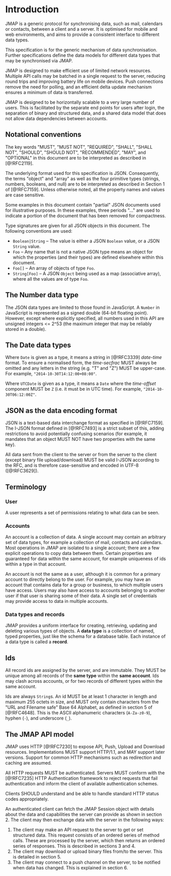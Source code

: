 # Introduction

JMAP is a generic protocol for synchronising data, such as mail, calendars or contacts, between a client and a server. It is optimised for mobile and web environments, and aims to provide a consistent interface to different data types.

This specification is for the generic mechanism of data synchronisation. Further specifications define the data models for different data types that may be synchronised via JMAP.

JMAP is designed to make efficient use of limited network resources. Multiple API calls may be batched in a single request to the server, reducing round trips and improving battery life on mobile devices. Push connections remove the need for polling, and an efficient delta update mechanism ensures a minimum of data is transferred.

JMAP is designed to be horizontally scalable to a very large number of users. This is facilitated by the separate end points for users after login, the separation of binary and structured data, and a shared data model that does not allow data dependencies between accounts.

## Notational conventions

The key words "MUST", "MUST NOT", "REQUIRED", "SHALL", "SHALL NOT", "SHOULD", "SHOULD NOT", "RECOMMENDED", "MAY", and "OPTIONAL" in this document are to be interpreted as described in [@!RFC2119].

The underlying format used for this specification is JSON. Consequently, the terms "object" and "array" as well as the four primitive types (strings, numbers, booleans, and null) are to be interpreted as described in Section 1 of [@!RFC7159]. Unless otherwise noted, all the property names and values are case sensitive.

Some examples in this document contain "partial" JSON documents used for illustrative purposes.  In these examples, three periods "..." are used to indicate a portion of the document that has been removed for compactness.

Type signatures are given for all JSON objects in this document. The following conventions are used:

* `Boolean|String` – The value is either a JSON `Boolean` value, or a JSON `String` value.
* `Foo` – Any name that is not a native JSON type means an object for which the properties (and their types) are defined elsewhere within this document.
* `Foo[]` – An array of objects of type `Foo`.
* `String[Foo]` – A JSON `Object` being used as a map (associative array), where all the values are of type `Foo`.

## The Number data type

The JSON data types are limited to those found in JavaScript. A `Number` in JavaScript is represented as a signed double (64-bit floating point). However, except where explicitly specified, all numbers used in this API are unsigned integers <= 2^53 (the maximum integer that may be reliably stored in a double).

## The Date data types

Where `Date` is given as a type, it means a string in [@!RFC3339] *date-time* format. To ensure a normalised form, the *time-secfrac* MUST always  be omitted and any letters in the string (e.g. "T" and "Z") MUST be upper-case. For example, `"2014-10-30T14:12:00+08:00"`.

Where `UTCDate` is given as a type, it means a `Date` where the *time-offset* component MUST be `Z` (i.e. it must be in UTC time). For example, `"2014-10-30T06:12:00Z"`.

## JSON as the data encoding format

JSON is a text-based data interchange format as specified in [@!RFC7159]. The I-JSON format defined in [@!RFC7493] is a strict subset of this, adding restrictions to avoid potentially confusing scenarios (for example, it mandates that an object MUST NOT have two properties with the same key).

All data sent from the client to the server or from the server to the client (except binary file upload/download) MUST be valid I-JSON according to the RFC, and is therefore case-sensitive and encoded in UTF-8 ([@!RFC3629]).

## Terminology

### User

A user represents a set of permissions relating to what data can be seen.

### Accounts

An account is a collection of data. A single account may contain an arbitrary set of data types, for example a collection of mail, contacts and calendars. Most operations in JMAP are isolated to a single account; there are a few explicit operations to copy data between them. Certain properties are guaranteed for data within the same account, for example uniqueness of ids within a type in that account.

An account is not the same as a user, although it is common for a primary account to directly belong to the user. For example, you may have an account that contains data for a group or business, to which multiple users have access. Users may also have access to accounts belonging to another user if that user is sharing some of their data. A single set of credentials may provide access to data in multiple accounts.

### Data types and records

JMAP provides a uniform interface for creating, retrieving, updating and deleting various types of objects. A **data type** is a collection of named, typed properties, just like the schema for a database table. Each instance of a data type is called a **record**.

## Ids

All record ids are assigned by the server, and are immutable. They MUST be unique among all records of the **same type** within the **same account**. Ids may clash across accounts, or for two records of different types within the same account.

Ids are always `String`s. An id MUST be at least 1 character in length and maximum 255 octets in size, and MUST only contain characters from the "URL and Filename safe" Base 64 Alphabet, as defined in section 5 of [@!RFC4648]. This is the ASCII alphanumeric characters (`A-Za-z0-9`), hyphen (`-`), and underscore (`_`).

## The JMAP API model

JMAP uses HTTP [@!RFC7230] to expose API, Push, Upload and Download resources. Implementations MUST support HTTP/1.1, and MAY support later versions. Support for common HTTP mechanisms such as redirection and caching are assumed.

All HTTP requests MUST be authenticated. Servers MUST conform with the [@!RFC7235] HTTP Authentication framework to reject requests that fail authentication and inform the client of available authentication schemes.

Clients SHOULD understand and be able to handle standard HTTP status codes appropriately.

An authenticated client can fetch the JMAP Session object with details about the data and capabilities the server can provide as shown in section 2. The client may then exchange data with the server in the following ways:

1. The client may make an API request to the server to get or set structured data. This request consists of an ordered series of method calls. These are processed by the server, which then returns an ordered series of responses. This is described in sections 3 and 4.
2. The client may download or upload binary files from/to the server. This is detailed in section 5.
3. The client may connect to a push channel on the server, to be notified when data has changed. This is explained in section 6.
